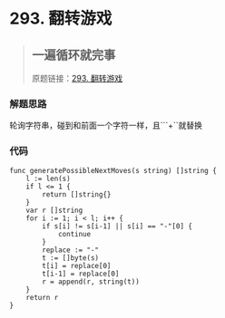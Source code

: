# 293. 翻转游戏
> ## 一遍循环就完事
> 原题链接：[293. 翻转游戏](https://leetcode-cn.com/problems/flip-game/)

### 解题思路

轮询字符串，碰到和前面一个字符一样，且```+``就替换

### 代码

```golang
func generatePossibleNextMoves(s string) []string {
	l := len(s)
	if l <= 1 {
		return []string{}
	}
	var r []string
	for i := 1; i < l; i++ {
		if s[i] != s[i-1] || s[i] == "-"[0] {
			continue
		}
		replace := "-"
		t := []byte(s)
		t[i] = replace[0]
		t[i-1] = replace[0]
		r = append(r, string(t))
	}
	return r
}
```